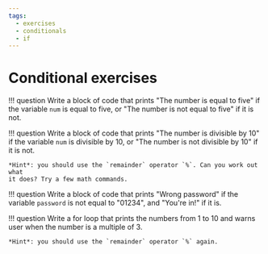 ```yaml
---
tags:
  - exercises
  - conditionals
  - if
---
```

# Conditional exercises

!!! question
    Write a block of code that prints "The number is equal to five" if the
    variable `num` is equal to five, or "The number is not equal to five" if it
    is not.

!!! question
    Write a block of code that prints "The number is divisible by 10" if the
    variable `num` is divisible by 10, or "The number is not divisible by 10"
    if it is not.

    *Hint*: you should use the `remainder` operator `%`. Can you work out what
    it does? Try a few math commands.

!!! question
    Write a block of code that prints "Wrong password" if the variable
    `password` is not equal to "01234", and "You're in!" if it is.

!!! question
    Write a for loop that prints the numbers from 1 to 10 and warns user when
    the number is a multiple of 3.

    *Hint*: you should use the `remainder` operator `%` again.
